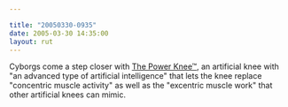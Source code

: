 ```yaml
---

title: "20050330-0935"
date: 2005-03-30 14:35:00
layout: rut
---
```


<p> Cyborgs come a step closer with <a href="http://ossur.com/template110.asp?pageid=1894">The Power
Knee&#x2122;</a>, an artificial knee with "an advanced type of
artificial intelligence" that lets the knee replace "concentric
muscle activity" as well as the "excentric muscle work" that other
artificial knees can mimic.</p>

